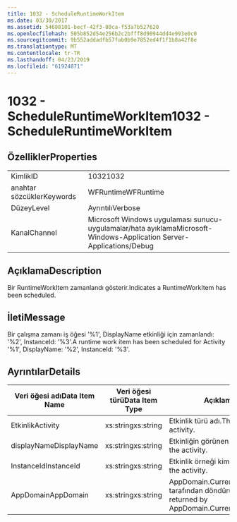 ```yaml
---
title: 1032 - ScheduleRuntimeWorkItem
ms.date: 03/30/2017
ms.assetid: 54688101-becf-42f3-80ca-f53a7b527620
ms.openlocfilehash: 505b852d54e256b2c2bfff8d90944dd4e993e0c0
ms.sourcegitcommit: 9b552addadfb57fab0b9e7852ed4f1f1b8a42f8e
ms.translationtype: MT
ms.contentlocale: tr-TR
ms.lasthandoff: 04/23/2019
ms.locfileid: "61924871"
---
```

# <a name="1032---scheduleruntimeworkitem"></a><span data-ttu-id="04c18-102">1032 - ScheduleRuntimeWorkItem</span><span class="sxs-lookup"><span data-stu-id="04c18-102">1032 - ScheduleRuntimeWorkItem</span></span>
## <a name="properties"></a><span data-ttu-id="04c18-103">Özellikler</span><span class="sxs-lookup"><span data-stu-id="04c18-103">Properties</span></span>  
  
|||  
|-|-|  
|<span data-ttu-id="04c18-104">Kimlik</span><span class="sxs-lookup"><span data-stu-id="04c18-104">ID</span></span>|<span data-ttu-id="04c18-105">1032</span><span class="sxs-lookup"><span data-stu-id="04c18-105">1032</span></span>|  
|<span data-ttu-id="04c18-106">anahtar sözcükler</span><span class="sxs-lookup"><span data-stu-id="04c18-106">Keywords</span></span>|<span data-ttu-id="04c18-107">WFRuntime</span><span class="sxs-lookup"><span data-stu-id="04c18-107">WFRuntime</span></span>|  
|<span data-ttu-id="04c18-108">Düzey</span><span class="sxs-lookup"><span data-stu-id="04c18-108">Level</span></span>|<span data-ttu-id="04c18-109">Ayrıntılı</span><span class="sxs-lookup"><span data-stu-id="04c18-109">Verbose</span></span>|  
|<span data-ttu-id="04c18-110">Kanal</span><span class="sxs-lookup"><span data-stu-id="04c18-110">Channel</span></span>|<span data-ttu-id="04c18-111">Microsoft Windows uygulaması sunucu-uygulamalar/hata ayıklama</span><span class="sxs-lookup"><span data-stu-id="04c18-111">Microsoft-Windows-Application Server-Applications/Debug</span></span>|  
  
## <a name="description"></a><span data-ttu-id="04c18-112">Açıklama</span><span class="sxs-lookup"><span data-stu-id="04c18-112">Description</span></span>  
 <span data-ttu-id="04c18-113">Bir RuntimeWorkItem zamanlandı gösterir.</span><span class="sxs-lookup"><span data-stu-id="04c18-113">Indicates a RuntimeWorkItem has been scheduled.</span></span>  
  
## <a name="message"></a><span data-ttu-id="04c18-114">İleti</span><span class="sxs-lookup"><span data-stu-id="04c18-114">Message</span></span>  
 <span data-ttu-id="04c18-115">Bir çalışma zamanı iş öğesi '%1', DisplayName etkinliği için zamanlandı: '%2', InstanceId: '%3'.</span><span class="sxs-lookup"><span data-stu-id="04c18-115">A runtime work item has been scheduled for Activity '%1', DisplayName: '%2', InstanceId: '%3'.</span></span>  
  
## <a name="details"></a><span data-ttu-id="04c18-116">Ayrıntılar</span><span class="sxs-lookup"><span data-stu-id="04c18-116">Details</span></span>  
  
|<span data-ttu-id="04c18-117">Veri öğesi adı</span><span class="sxs-lookup"><span data-stu-id="04c18-117">Data Item Name</span></span>|<span data-ttu-id="04c18-118">Veri öğesi türü</span><span class="sxs-lookup"><span data-stu-id="04c18-118">Data Item Type</span></span>|<span data-ttu-id="04c18-119">Açıklama</span><span class="sxs-lookup"><span data-stu-id="04c18-119">Description</span></span>|  
|--------------------|--------------------|-----------------|  
|<span data-ttu-id="04c18-120">Etkinlik</span><span class="sxs-lookup"><span data-stu-id="04c18-120">Activity</span></span>|<span data-ttu-id="04c18-121">xs:string</span><span class="sxs-lookup"><span data-stu-id="04c18-121">xs:string</span></span>|<span data-ttu-id="04c18-122">Etkinlik türü adı.</span><span class="sxs-lookup"><span data-stu-id="04c18-122">The type name of the activity.</span></span>|  
|<span data-ttu-id="04c18-123">displayName</span><span class="sxs-lookup"><span data-stu-id="04c18-123">DisplayName</span></span>|<span data-ttu-id="04c18-124">xs:string</span><span class="sxs-lookup"><span data-stu-id="04c18-124">xs:string</span></span>|<span data-ttu-id="04c18-125">Etkinliğin görünen adı.</span><span class="sxs-lookup"><span data-stu-id="04c18-125">The display name of the activity.</span></span>|  
|<span data-ttu-id="04c18-126">InstanceId</span><span class="sxs-lookup"><span data-stu-id="04c18-126">InstanceId</span></span>|<span data-ttu-id="04c18-127">xs:string</span><span class="sxs-lookup"><span data-stu-id="04c18-127">xs:string</span></span>|<span data-ttu-id="04c18-128">Etkinlik örneği kimliği.</span><span class="sxs-lookup"><span data-stu-id="04c18-128">The instance id of the activity.</span></span>|  
|<span data-ttu-id="04c18-129">AppDomain</span><span class="sxs-lookup"><span data-stu-id="04c18-129">AppDomain</span></span>|<span data-ttu-id="04c18-130">xs:string</span><span class="sxs-lookup"><span data-stu-id="04c18-130">xs:string</span></span>|<span data-ttu-id="04c18-131">AppDomain.CurrentDomain.FriendlyName tarafından döndürülen dize.</span><span class="sxs-lookup"><span data-stu-id="04c18-131">The string returned by AppDomain.CurrentDomain.FriendlyName.</span></span>|
